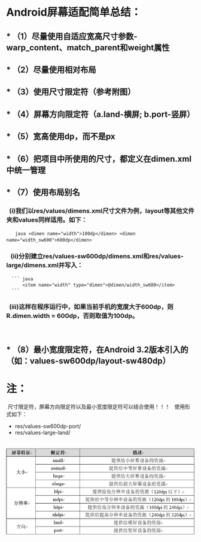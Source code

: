 # Android屏幕适配简单总结：
##  * （1）尽量使用自适应宽高尺寸参数-warp_content、match_parent和weight属性
##  * （2）尽量使用相对布局
##  * （3）使用尺寸限定符（参考附图）
##  * （4）屏幕方向限定符（a.land-横屏;  b.port-竖屏）
##  * （5）宽高使用dp，而不是px
##  * （6）把项目中所使用的尺寸，都定义在dimen.xml中统一管理
##  * （7）使用布局别名 
###    (i)我们以res/values/dimens.xml尺寸文件为例，layout等其他文件夹和values同样适用。如下：
       ``` java
           <dimen name="width">100dp</dimen>
           <dimen name="width_sw600">600dp</dimen>
       ``` 
###    (ii)分别建立res/values-sw600dp/dimens.xml和res/values-large/dimens.xml并写入：
      ``` java
          <item name="width" type="dimen">@dimen/width_sw600</item>
      ```
###    (iii)这样在程序运行中，如果当前手机的宽度大于600dp，则 R.dimen.width = 600dp，否则取值为100dp。
    
##  * （8）最小宽度限定符，在Android 3.2版本引入的（如：values-sw600dp/layout-sw480dp）

# 注：
  尺寸限定符，屏幕方向限定符以及最小宽度限定符可以结合使用！！！
   使用形式如下：
   * res/values-sw600dp-port/
   * res/values-large-land/
  
  
  ![尺寸限定符](/image/android-尺寸限定符.jpg "android尺寸限定符")
